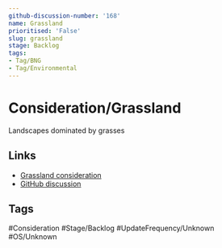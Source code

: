 ```yaml
---
github-discussion-number: '168'
name: Grassland
prioritised: 'False'
slug: grassland
stage: Backlog
tags:
- Tag/BNG
- Tag/Environmental
---
```


# Consideration/Grassland

Landscapes dominated by grasses

## Links

* [Grassland consideration](https://design.planning.data.gov.uk/planning-consideration/grassland)
* [GitHub discussion](https://github.com/digital-land/data-standards-backlog/discussions/168)

## Tags

#Consideration #Stage/Backlog #UpdateFrequency/Unknown #OS/Unknown